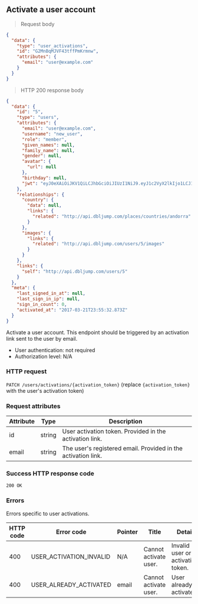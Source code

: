 ## Activate a user account

> Request body

```JSON
{
  "data": {
    "type": "user_activations",
    "id": "G2MnBqMJVF43tffPmKrmnw",
    "attributes": {
      "email": "user@example.com"
    }
  }
}
```

> HTTP 200 response body

```JSON
{
  "data": {
    "id": "5",
    "type": "users",
    "attributes": {
      "email": "user@example.com",
      "username": "new_user",
      "role": "member",
      "given_names": null,
      "family_name": null,
      "gender": null,
      "avatar": {
        "url": null
      },
      "birthday": null,
      "jwt": "eyJ0eXAiOiJKV1QiLCJhbGciOiJIUzI1NiJ9.eyJ1c2VyX2lkIjo1LCJ1c2VyX3JvbGUiOiJtZW1iZXIiLCJleHBpcnkiOiIyMDE3LTAzLTIyIDIzOjU1OjMyICswMDAwIn0.WqLjZkgyEh3Trv2U9q2PDBkbY4toWPJx02zbqTSn540"
    },
    "relationships": {
      "country": {
        "data": null,
        "links": {
          "related": "http://api.dbljump.com/places/countries/andorra"
        }
      },
      "images": {
        "links": {
          "related": "http://api.dbljump.com/users/5/images"
        }
      }
    },
    "links": {
      "self": "http://api.dbljump.com/users/5"
    }
  },
  "meta": {
    "last_signed_in_at": null,
    "last_sign_in_ip": null,
    "sign_in_count": 0,
    "activated_at": "2017-03-21T23:55:32.873Z"
  }
}
```

Activate a user account. This endpoint should be triggered by an activation link sent to the user by email.

* User authentication: not required
* Authorization level: N/A

### HTTP request

`PATCH /users/activations/{activation_token}` (replace `{activation_token}` with the user's activation token)

### Request attributes

Attribute | Type | Description
--------- | ---- | -----------
id | string | User activation token. Provided in the activation link.
email | string | The user's registered email. Provided in the activation link.

### Success HTTP response code

`200 OK`

### Errors

Errors specific to user activations.

HTTP code | Error code | Pointer | Title | Detail
--------- | ---------- | ------- | ----- | ------
400 | USER_ACTIVATION_INVALID | N/A | Cannot activate user. | Invalid user or activation token.
400 | USER_ALREADY_ACTIVATED | email | Cannot activate user. | User already activated.
